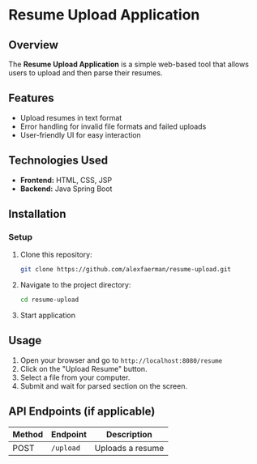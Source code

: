 # Resume Upload Application

## Overview
The **Resume Upload Application** is a simple web-based tool that allows users to upload and then parse their resumes. 

## Features
- Upload resumes in text format
- Error handling for invalid file formats and failed uploads
- User-friendly UI for easy interaction

## Technologies Used
- **Frontend:** HTML, CSS, JSP
- **Backend:** Java Spring Boot

## Installation
### Setup
1. Clone this repository:
   ```sh
   git clone https://github.com/alexfaerman/resume-upload.git
   ```
2. Navigate to the project directory:
   ```sh
   cd resume-upload
   ```
3. Start application   

## Usage
1. Open your browser and go to `http://localhost:8080/resume`
2. Click on the "Upload Resume" button.
3. Select a file from your computer.
4. Submit and wait for parsed section on the screen.


## API Endpoints (if applicable)
| Method | Endpoint | Description |
|--------|---------|-------------|
| POST | `/upload` | Uploads a resume |


